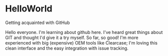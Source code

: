 # HelloWorld
Getting acquainted with GitHub

Hello everyone.  I'm learning about github here.  I've heard great things about GIT and thought I'd give it a try myself.  So far, so good!  I'm more experienced with big (expensive) OEM tools like Clearcase; I'm loving this clean interface and the easy integration with issue tracking.
